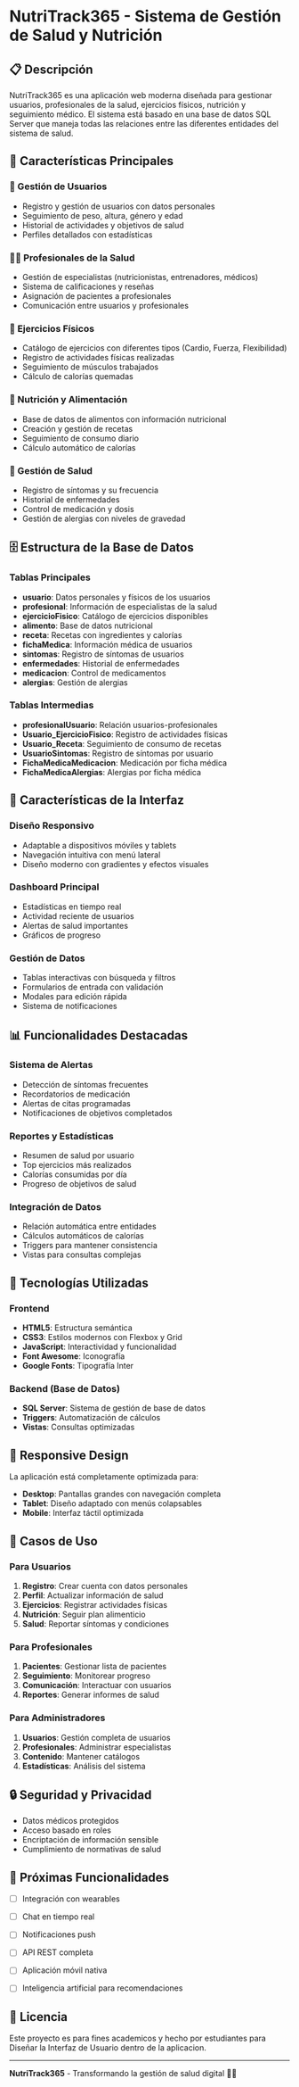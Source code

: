 # NutriTrack365 - Sistema de Gestión de Salud y Nutrición

## 📋 Descripción

NutriTrack365 es una aplicación web moderna diseñada para gestionar usuarios, profesionales de la salud, ejercicios físicos, nutrición y seguimiento médico. El sistema está basado en una base de datos SQL Server que maneja todas las relaciones entre las diferentes entidades del sistema de salud.

## 🎯 Características Principales

### 👥 Gestión de Usuarios
- Registro y gestión de usuarios con datos personales
- Seguimiento de peso, altura, género y edad
- Historial de actividades y objetivos de salud
- Perfiles detallados con estadísticas

### 👨‍⚕️ Profesionales de la Salud
- Gestión de especialistas (nutricionistas, entrenadores, médicos)
- Sistema de calificaciones y reseñas
- Asignación de pacientes a profesionales
- Comunicación entre usuarios y profesionales

### 💪 Ejercicios Físicos
- Catálogo de ejercicios con diferentes tipos (Cardio, Fuerza, Flexibilidad)
- Registro de actividades físicas realizadas
- Seguimiento de músculos trabajados
- Cálculo de calorías quemadas

### 🍎 Nutrición y Alimentación
- Base de datos de alimentos con información nutricional
- Creación y gestión de recetas
- Seguimiento de consumo diario
- Cálculo automático de calorías

### 🏥 Gestión de Salud
- Registro de síntomas y su frecuencia
- Historial de enfermedades
- Control de medicación y dosis
- Gestión de alergias con niveles de gravedad

## 🗄️ Estructura de la Base de Datos

### Tablas Principales
- **usuario**: Datos personales y físicos de los usuarios
- **profesional**: Información de especialistas de la salud
- **ejercicioFisico**: Catálogo de ejercicios disponibles
- **alimento**: Base de datos nutricional
- **receta**: Recetas con ingredientes y calorías
- **fichaMedica**: Información médica de usuarios
- **sintomas**: Registro de síntomas de usuarios
- **enfermedades**: Historial de enfermedades
- **medicacion**: Control de medicamentos
- **alergias**: Gestión de alergias

### Tablas Intermedias
- **profesionalUsuario**: Relación usuarios-profesionales
- **Usuario_EjercicioFisico**: Registro de actividades físicas
- **Usuario_Receta**: Seguimiento de consumo de recetas
- **UsuarioSintomas**: Registro de síntomas por usuario
- **FichaMedicaMedicacion**: Medicación por ficha médica
- **FichaMedicaAlergias**: Alergias por ficha médica

## 🎨 Características de la Interfaz

### Diseño Responsivo
- Adaptable a dispositivos móviles y tablets
- Navegación intuitiva con menú lateral
- Diseño moderno con gradientes y efectos visuales

### Dashboard Principal
- Estadísticas en tiempo real
- Actividad reciente de usuarios
- Alertas de salud importantes
- Gráficos de progreso

### Gestión de Datos
- Tablas interactivas con búsqueda y filtros
- Formularios de entrada con validación
- Modales para edición rápida
- Sistema de notificaciones

## 📊 Funcionalidades Destacadas

### Sistema de Alertas
- Detección de síntomas frecuentes
- Recordatorios de medicación
- Alertas de citas programadas
- Notificaciones de objetivos completados

### Reportes y Estadísticas
- Resumen de salud por usuario
- Top ejercicios más realizados
- Calorías consumidas por día
- Progreso de objetivos de salud

### Integración de Datos
- Relación automática entre entidades
- Cálculos automáticos de calorías
- Triggers para mantener consistencia
- Vistas para consultas complejas

## 🔧 Tecnologías Utilizadas

### Frontend
- **HTML5**: Estructura semántica
- **CSS3**: Estilos modernos con Flexbox y Grid
- **JavaScript**: Interactividad y funcionalidad
- **Font Awesome**: Iconografía
- **Google Fonts**: Tipografía Inter

### Backend (Base de Datos)
- **SQL Server**: Sistema de gestión de base de datos
- **Triggers**: Automatización de cálculos
- **Vistas**: Consultas optimizadas

## 📱 Responsive Design

La aplicación está completamente optimizada para:
- **Desktop**: Pantallas grandes con navegación completa
- **Tablet**: Diseño adaptado con menús colapsables
- **Mobile**: Interfaz táctil optimizada

## 🎯 Casos de Uso

### Para Usuarios
1. **Registro**: Crear cuenta con datos personales
2. **Perfil**: Actualizar información de salud
3. **Ejercicios**: Registrar actividades físicas
4. **Nutrición**: Seguir plan alimenticio
5. **Salud**: Reportar síntomas y condiciones

### Para Profesionales
1. **Pacientes**: Gestionar lista de pacientes
2. **Seguimiento**: Monitorear progreso
3. **Comunicación**: Interactuar con usuarios
4. **Reportes**: Generar informes de salud

### Para Administradores
1. **Usuarios**: Gestión completa de usuarios
2. **Profesionales**: Administrar especialistas
3. **Contenido**: Mantener catálogos
4. **Estadísticas**: Análisis del sistema

## 🔒 Seguridad y Privacidad

- Datos médicos protegidos
- Acceso basado en roles
- Encriptación de información sensible
- Cumplimiento de normativas de salud

## 🚀 Próximas Funcionalidades

- [ ] Integración con wearables
- [ ] Chat en tiempo real
- [ ] Notificaciones push
- [ ] API REST completa
- [ ] Aplicación móvil nativa
- [ ] Inteligencia artificial para recomendaciones


## 📄 Licencia

Este proyecto es para fines academicos y hecho por estudiantes para Diseñar la Interfaz de Usuario dentro de la aplicacion.

---

**NutriTrack365** - Transformando la gestión de salud digital 🏥💪 
